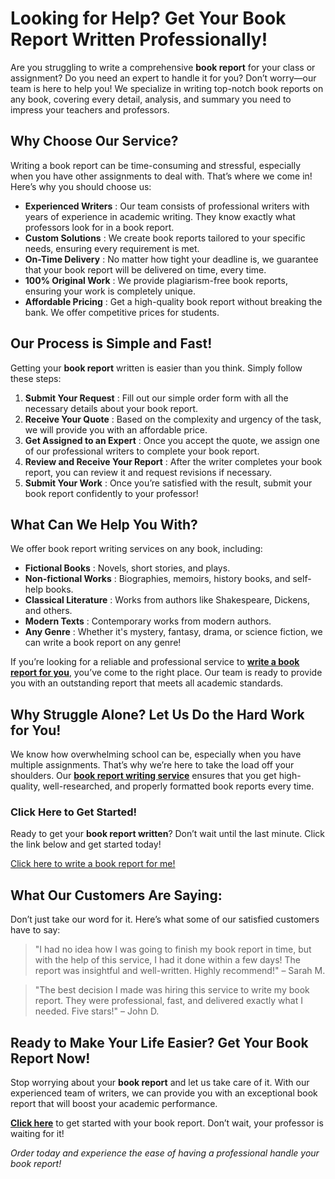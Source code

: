 # Looking for Help? Get Your Book Report Written Professionally!

Are you struggling to write a comprehensive **book report** for your class or assignment? Do you need an expert to handle it for you? Don’t worry—our team is here to help you! We specialize in writing top-notch book reports on any book, covering every detail, analysis, and summary you need to impress your teachers and professors.

## Why Choose Our Service?

Writing a book report can be time-consuming and stressful, especially when you have other assignments to deal with. That’s where we come in! Here’s why you should choose us:

- **Experienced Writers** : Our team consists of professional writers with years of experience in academic writing. They know exactly what professors look for in a book report.
- **Custom Solutions** : We create book reports tailored to your specific needs, ensuring every requirement is met.
- **On-Time Delivery** : No matter how tight your deadline is, we guarantee that your book report will be delivered on time, every time.
- **100% Original Work** : We provide plagiarism-free book reports, ensuring your work is completely unique.
- **Affordable Pricing** : Get a high-quality book report without breaking the bank. We offer competitive prices for students.

## Our Process is Simple and Fast!

Getting your **book report** written is easier than you think. Simply follow these steps:

1. **Submit Your Request** : Fill out our simple order form with all the necessary details about your book report.
2. **Receive Your Quote** : Based on the complexity and urgency of the task, we will provide you with an affordable price.
3. **Get Assigned to an Expert** : Once you accept the quote, we assign one of our professional writers to complete your book report.
4. **Review and Receive Your Report** : After the writer completes your book report, you can review it and request revisions if necessary.
5. **Submit Your Work** : Once you’re satisfied with the result, submit your book report confidently to your professor!

## What Can We Help You With?

We offer book report writing services on any book, including:

- **Fictional Books** : Novels, short stories, and plays.
- **Non-fictional Works** : Biographies, memoirs, history books, and self-help books.
- **Classical Literature** : Works from authors like Shakespeare, Dickens, and others.
- **Modern Texts** : Contemporary works from modern authors.
- **Any Genre** : Whether it's mystery, fantasy, drama, or science fiction, we can write a book report on any genre!

If you’re looking for a reliable and professional service to [**write a book report for you**](https://tinyurl.com/topessay?keyword=write+a+book+report+for+me), you’ve come to the right place. Our team is ready to provide you with an outstanding report that meets all academic standards.

## Why Struggle Alone? Let Us Do the Hard Work for You!

We know how overwhelming school can be, especially when you have multiple assignments. That’s why we’re here to take the load off your shoulders. Our [**book report writing service**](https://tinyurl.com/topessay?keyword=write+a+book+report+for+me) ensures that you get high-quality, well-researched, and properly formatted book reports every time.

### Click Here to Get Started!

Ready to get your **book report written**? Don’t wait until the last minute. Click the link below and get started today!

[Click here to write a book report for me!](https://tinyurl.com/topessay?keyword=write+a+book+report+for+me)

## What Our Customers Are Saying:

Don’t just take our word for it. Here’s what some of our satisfied customers have to say:

> "I had no idea how I was going to finish my book report in time, but with the help of this service, I had it done within a few days! The report was insightful and well-written. Highly recommend!" – Sarah M.

> "The best decision I made was hiring this service to write my book report. They were professional, fast, and delivered exactly what I needed. Five stars!" – John D.

## Ready to Make Your Life Easier? Get Your Book Report Now!

Stop worrying about your **book report** and let us take care of it. With our experienced team of writers, we can provide you with an exceptional book report that will boost your academic performance.

[**Click here**](https://tinyurl.com/topessay?keyword=write+a+book+report+for+me) to get started with your book report. Don’t wait, your professor is waiting for it!

_Order today and experience the ease of having a professional handle your book report!_
